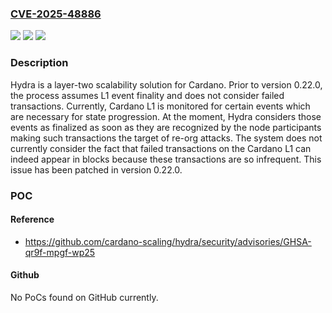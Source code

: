 ### [CVE-2025-48886](https://cve.mitre.org/cgi-bin/cvename.cgi?name=CVE-2025-48886)
![](https://img.shields.io/static/v1?label=Product&message=hydra&color=blue)
![](https://img.shields.io/static/v1?label=Version&message=%3C%200.22.0%20&color=brightgreen)
![](https://img.shields.io/static/v1?label=Vulnerability&message=CWE-755%3A%20Improper%20Handling%20of%20Exceptional%20Conditions&color=brightgreen)

### Description

Hydra is a layer-two scalability solution for Cardano. Prior to version 0.22.0, the process assumes L1 event finality and does not consider failed transactions. Currently, Cardano L1 is monitored for certain events which are necessary for state progression. At the moment, Hydra considers those events as finalized as soon as they are recognized by the node participants making such transactions the target of re-org attacks. The system does not currently consider the fact that failed transactions on the Cardano L1 can indeed appear in blocks because these transactions are so infrequent. This issue has been patched in version 0.22.0.

### POC

#### Reference
- https://github.com/cardano-scaling/hydra/security/advisories/GHSA-qr9f-mpgf-wp25

#### Github
No PoCs found on GitHub currently.

